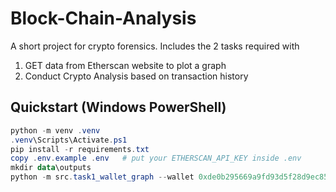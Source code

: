 # Block-Chain-Analysis
A short project for crypto forensics.
Includes the 2 tasks required with 
1) GET data from Etherscan website to plot a graph
2) Conduct Crypto Analysis based on transaction history 
## Quickstart (Windows PowerShell)
```powershell
python -m venv .venv
.venv\Scripts\Activate.ps1
pip install -r requirements.txt
copy .env.example .env   # put your ETHERSCAN_API_KEY inside .env
mkdir data\outputs
python -m src.task1_wallet_graph --wallet 0xde0b295669a9fd93d5f28d9ec85e40f4cb697bae --limit 15
